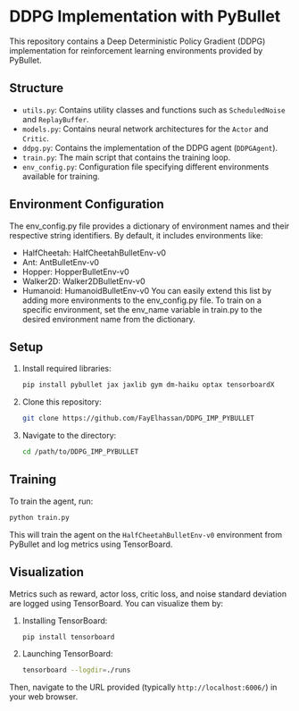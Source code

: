 

# DDPG Implementation with PyBullet

This repository contains a Deep Deterministic Policy Gradient (DDPG) implementation for reinforcement learning environments provided by PyBullet.

## Structure

- `utils.py`: Contains utility classes and functions such as `ScheduledNoise` and `ReplayBuffer`.
- `models.py`: Contains neural network architectures for the `Actor` and `Critic`.
- `ddpg.py`: Contains the implementation of the DDPG agent (`DDPGAgent`).
- `train.py`: The main script that contains the training loop.
- `env_config.py`: Configuration file specifying different environments available for training.

## Environment Configuration

The env_config.py file provides a dictionary of environment names and their respective string identifiers. By default, it includes environments like:

- HalfCheetah: HalfCheetahBulletEnv-v0
- Ant: AntBulletEnv-v0
- Hopper: HopperBulletEnv-v0
- Walker2D: Walker2DBulletEnv-v0
- Humanoid: HumanoidBulletEnv-v0
You can easily extend this list by adding more environments to the env_config.py file. To train on a specific environment, set the env_name variable in train.py to the desired environment name from the dictionary.
## Setup

1. Install required libraries:
   ```bash
   pip install pybullet jax jaxlib gym dm-haiku optax tensorboardX
   ```

2. Clone this repository:
   ```bash
   git clone https://github.com/FayElhassan/DDPG_IMP_PYBULLET
   ```

3. Navigate to the directory:
   ```bash
   cd /path/to/DDPG_IMP_PYBULLET
   ```

## Training

To train the agent, run:
```bash
python train.py
```

This will train the agent on the `HalfCheetahBulletEnv-v0` environment from PyBullet and log metrics using TensorBoard.

## Visualization

Metrics such as reward, actor loss, critic loss, and noise standard deviation are logged using TensorBoard. You can visualize them by:

1. Installing TensorBoard:
   ```bash
   pip install tensorboard
   ```

2. Launching TensorBoard:
   ```bash
   tensorboard --logdir=./runs
   ```

Then, navigate to the URL provided (typically `http://localhost:6006/`) in your web browser.
